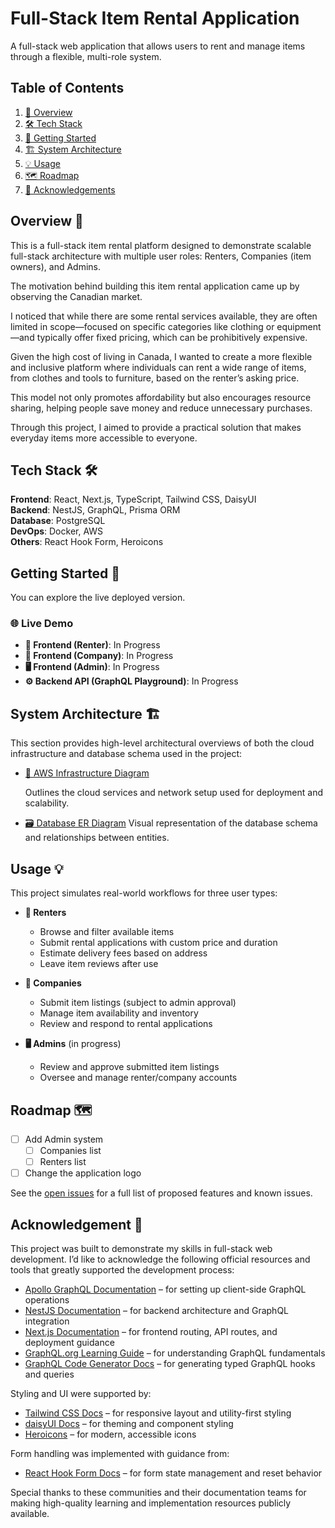 # Full-Stack Item Rental Application

A full-stack web application that allows users to rent and manage items through a flexible, multi-role system.

## Table of Contents

1. [📝 Overview](#overview)
2. [🛠️ Tech Stack](#tech-stack)
3. [🏁 Getting Started](#getting-started)
4. [🏗️ System Architecture](#system-architecture)
5. [💡 Usage](#usage)
6. [🗺️ Roadmap](#roadmap)
7. [🤝 Acknowledgements](#acknowledgements)

## Overview 📝

This is a full-stack item rental platform designed to demonstrate scalable full-stack architecture with multiple user roles: Renters, Companies (item owners), and Admins.

The motivation behind building this item rental application came up by observing the Canadian market.

I noticed that while there are some rental services available, they are often limited in scope—focused on specific categories like clothing or equipment—and typically offer fixed pricing, which can be prohibitively expensive.

Given the high cost of living in Canada, I wanted to create a more flexible and inclusive platform where individuals can rent a wide range of items, from clothes and tools to furniture, based on the renter’s asking price.

This model not only promotes affordability but also encourages resource sharing, helping people save money and reduce unnecessary purchases.

Through this project, I aimed to provide a practical solution that makes everyday items more accessible to everyone.

## Tech Stack 🛠️

**Frontend**: React, Next.js, TypeScript, Tailwind CSS, DaisyUI  
**Backend**: NestJS, GraphQL, Prisma ORM  
**Database**: PostgreSQL  
**DevOps**: Docker, AWS   
**Others**: React Hook Form, Heroicons

## Getting Started 🏁

You can explore the live deployed version.

### 🌐 Live Demo

- **🧑 Frontend (Renter)**: In Progress
- **💼 Frontend (Company)**: In Progress
- **🖥️ Frontend (Admin)**: In Progress
- **⚙️ Backend API (GraphQL Playground)**: In Progress

## System Architecture 🏗️

This section provides high-level architectural overviews of both the cloud infrastructure and database schema used in the project:

- [📡 AWS Infrastructure Diagram](docs/AWS/AWS-infrastructure-diagram.md)

    Outlines the cloud services and network setup used for deployment and scalability.
- [🗃️ Database ER Diagram](docs/Database/ER-diagram.md)
    Visual representation of the database schema and relationships between entities.

## Usage 💡

This project simulates real-world workflows for three user types:

- **🧑 Renters**
  - Browse and filter available items
  - Submit rental applications with custom price and duration
  - Estimate delivery fees based on address
  - Leave item reviews after use

- **💼 Companies**
  - Submit item listings (subject to admin approval)
  - Manage item availability and inventory
  - Review and respond to rental applications

- **🖥️ Admins** (in progress)
  - Review and approve submitted item listings
  - Oversee and manage renter/company accounts

## Roadmap 🗺️

- [ ] Add Admin system
  - [ ] Companies list
  - [ ] Renters list
- [ ] Change the application logo

See the [open issues](https://github.com/misato118/temp_app/issues) for a full list of proposed features and known issues.

## Acknowledgement 🤝

This project was built to demonstrate my skills in full-stack web development. I’d like to acknowledge the following official resources and tools that greatly supported the development process:

- [Apollo GraphQL Documentation](https://www.apollographql.com/docs) – for setting up client-side GraphQL operations
- [NestJS Documentation](https://nestjs.com/) – for backend architecture and GraphQL integration
- [Next.js Documentation](https://nextjs.org/docs) – for frontend routing, API routes, and deployment guidance
- [GraphQL.org Learning Guide](https://graphql.org/learn/) – for understanding GraphQL fundamentals
- [GraphQL Code Generator Docs](https://the-guild.dev/graphql/codegen/docs/getting-started) – for generating typed GraphQL hooks and queries

Styling and UI were supported by:

- [Tailwind CSS Docs](https://tailwindcss.com/docs/flex-direction#column) – for responsive layout and utility-first styling
- [daisyUI Docs](https://daisyui.com/docs/colors/) – for theming and component styling
- [Heroicons](https://heroicons.com/outline) – for modern, accessible icons

Form handling was implemented with guidance from:

- [React Hook Form Docs](https://react-hook-form.com/docs/useform/reset) – for form state management and reset behavior

Special thanks to these communities and their documentation teams for making high-quality learning and implementation resources publicly available.